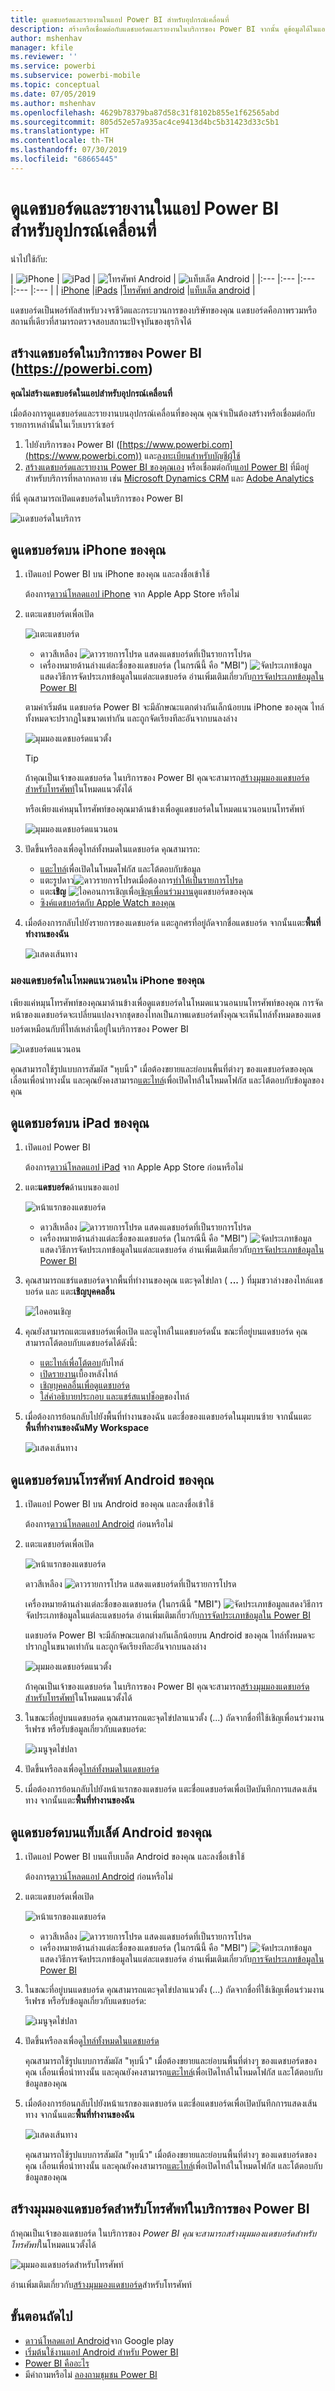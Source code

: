 ```yaml
---
title: ดูแดชบอร์ดและรายงานในแอป Power BI สำหรับอุปกรณ์เคลื่อนที่
description: สร้างหรือเชื่อมต่อกับแดชบอร์ดและรายงานในบริการของ Power BI จากนั้น ดูข้อมูลได้ในแอป Power BI สำหรับอุปกรณ์เคลื่อนที่
author: mshenhav
manager: kfile
ms.reviewer: ''
ms.service: powerbi
ms.subservice: powerbi-mobile
ms.topic: conceptual
ms.date: 07/05/2019
ms.author: mshenhav
ms.openlocfilehash: 4629b78379ba87d58c31f8102b855e1f62565abd
ms.sourcegitcommit: 805d52e57a935ac4ce9413d4bc5b31423d33c5b1
ms.translationtype: HT
ms.contentlocale: th-TH
ms.lasthandoff: 07/30/2019
ms.locfileid: "68665445"
---
```

# <a name="view-dashboards-and-reports-in-the-power-bi-mobile-apps"></a>ดูแดชบอร์ดและรายงานในแอป Power BI สำหรับอุปกรณ์เคลื่อนที่
นำไปใช้กับ:

| ![iPhone](./media/mobile-apps-view-dashboard/iphone-logo-50-px.png) | ![iPad](./media/mobile-apps-view-dashboard/ipad-logo-50-px.png) | ![โทรศัพท์ Android](./media/mobile-apps-view-dashboard/android-phone-logo-50-px.png) | ![แท็บเล็ต Android](./media/mobile-apps-view-dashboard/android-tablet-logo-50-px.png) | 
|:--- |:--- |:--- |:--- |:--- |
| [iPhone](mobile-apps-view-dashboard.md#view-dashboards-on-your-iphone) |[iPads](mobile-apps-view-dashboard.md#view-dashboards-on-your-ipad) |[โทรศัพท์ android](mobile-apps-view-dashboard.md#view-dashboards-on-your-android-phone) |[แท็บเล็ต android](mobile-apps-view-dashboard.md#view-dashboards-on-your-android-tablet) |

แดชบอร์ดเป็นพอร์ทัลสำหรับวงจรชีวิตและกระบวนการของบริษัทของคุณ แดชบอร์ดคือภาพรวมหรือสถานที่เดียวที่สามารถตรวจสอบสถานะปัจจุบันของธุรกิจได้

## <a name="create-dashboards-in-the-power-bi-service-httpspowerbicom"></a>สร้างแดชบอร์ดในบริการของ Power BI (https://powerbi.com)
**คุณไม่สร้างแดชบอร์ดในแอปสำหรับอุปกรณ์เคลื่อนที่** 

เมื่อต้องการดูแดชบอร์ดและรายงานบนอุปกรณ์เคลื่อนที่ของคุณ คุณจำเป็นต้องสร้างหรือเชื่อมต่อกับรายการเหล่านั้นในเว็บเบราว์เซอร์ 

1. ไปยังบริการของ Power BI ([https://www.powerbi.com](https://www.powerbi.com)) และ[ลงทะเบียนสำหรับบัญชีผู้ใช้](../../service-self-service-signup-for-power-bi.md)
2. [สร้างแดชบอร์ดและรายงาน Power BI ของคุณเอง](../../service-get-started.md) หรือเชื่อมต่อกับ[แอป Power BI](../../service-connect-to-services.md) ที่มีอยู่สำหรับบริการที่หลากหลาย เช่น [Microsoft Dynamics CRM](../../service-connect-to-microsoft-dynamics-crm.md) และ [Adobe Analytics](../../service-connect-to-adobe-analytics.md)

ที่นี่ คุณสามารถเปิดแดชบอร์ดในบริการของ Power BI

![แดชบอร์ดในบริการ](./media/mobile-apps-view-dashboard/power-bi-service-dashboard-sm.png)

## <a name="view-dashboards-on-your-iphone"></a>ดูแดชบอร์ดบน iPhone ของคุณ
1. เปิดแอป Power BI บน iPhone ของคุณ และลงชื่อเข้าใช้
   
   ต้องการ[ดาวน์โหลดแอป iPhone](http://go.microsoft.com/fwlink/?LinkId=522062) จาก Apple App Store หรือไม่
2. แตะแดชบอร์ดเพื่อเปิด  
   
    ![แตะแดชบอร์ด](./media/mobile-apps-view-dashboard/power-bi-iphone-dashboard-home.png)
   
   * ดาวสีเหลือง ![ดาวรายการโปรด](././././media/mobile-apps-view-dashboard/power-bi-mobile-yes-favorite-icon.png) แสดงแดชบอร์ดที่เป็นรายการโปรด 
   * เครื่องหมายด้านล่างแต่ละชื่อของแดชบอร์ด (ในกรณีนี้ คือ "MBI") ![จัดประเภทข้อมูล](././media/mobile-apps-view-dashboard/power-bi-dashboard-ios-medium-classification.png)แสดงวิธีการจัดประเภทข้อมูลในแต่ละแดชบอร์ด อ่านเพิ่มเติมเกี่ยวกับ[การจัดประเภทข้อมูลใน Power BI](../../service-data-classification.md)
   
   ตามค่าเริ่มต้น แดชบอร์ด Power BI จะมีลักษณะแตกต่างกันเล็กน้อยบน iPhone ของคุณ ไทล์ทั้งหมดจะปรากฏในขนาดเท่ากัน และถูกจัดเรียงทีละอันจากบนลงล่าง
   
    ![มุมมองแดชบอร์ดแนวตั้ง](./media/mobile-apps-view-dashboard/power-bi-iphone-dashboard-portrait.png)
   
   > [!TIP]
   > ถ้าคุณเป็นเจ้าของแดชบอร์ด ในบริการของ Power BI คุณจะสามารถ[สร้างมุมมองแดชบอร์ดสำหรับโทรศัพท์](../../service-create-dashboard-mobile-phone-view.md)ในโหมดแนวตั้งได้ 
   > 
   > 
   
    หรือเพียงแค่หมุนโทรศัพท์ของคุณมาด้านข้างเพื่อดูแดชบอร์ดในโหมดแนวนอนบนโทรศัพท์
   
    ![มุมมองแดชบอร์ดแนวนอน](././media/mobile-apps-view-dashboard/power-bi-iphone-dashboard-landscape.png)
3. ปัดขึ้นหรือลงเพื่อดูไทล์ทั้งหมดในแดชบอร์ด คุณสามารถ:
   
   * [แตะไทล์](mobile-tiles-in-the-mobile-apps.md)เพื่อเปิดในโหมดโฟกัส และโต้ตอบกับข้อมูล
   * แตะรูปดาว![ดาวรายการโปรด](././media/mobile-apps-view-dashboard/power-bi-mobile-not-favorite-icon.png)เมื่อต้องการ[ทำให้เป็นรายการโปรด](mobile-apps-favorites.md)
   * แตะ**เชิญ** ![ไอคอนการเชิญ](./media/mobile-apps-view-dashboard/pbi_ipad_shareiconblk.png)เพื่อ[เชิญเพื่อนร่วมงาน](mobile-share-dashboard-from-the-mobile-apps.md)ดูแดชบอร์ดของคุณ
   * [ซิงค์แดชบอร์ดกับ Apple Watch ของคุณ](mobile-apple-watch.md)
4. เมื่อต้องการกลับไปยังรายการของแดชบอร์ด แตะลูกศรที่อยู่ถัดจากชื่อแดชบอร์ด จากนั้นแตะ**พื้นที่ทำงานของฉัน**
   
   ![แสดงเส้นทาง](./media/mobile-apps-view-dashboard/power-bi-iphone-breadcrumb.png)

### <a name="view-dashboards-in-landscape-mode-in-your-iphone"></a>มองแดชบอร์ดในโหมดแนวนอนใน iPhone ของคุณ
เพียงแค่หมุนโทรศัพท์ของคุณมาด้านข้างเพื่อดูแดชบอร์ดในโหมดแนวนอนบนโทรศัพท์ของคุณ การจัดหน้าของแดชบอร์ดจะเปลี่ยนแปลงจากชุดของไทลเป็นภาพแดชบอร์ดทั้ง&#151;คุณจะเห็นไทล์ทั้งหมดของแดชบอร์ดเหมือนกับที่ไทล์เหล่านี้อยู่ในบริการของ Power BI

![แดชบอร์ดแนวนอน](././media/mobile-apps-view-dashboard/power-bi-iphone-dashboard-landscape.png)

คุณสามารถใช้รูปแบบการสัมผัส "หุบนิ้ว" เมื่อต้องขยายและย่อบนพื้นที่ต่างๆ ของแดชบอร์ดของคุณ เลื่อนเพื่อนำทางนั้น และคุณยังคงสามารถ[แตะไทล์](mobile-tiles-in-the-mobile-apps.md)เพื่อเปิดไทล์ในโหมดโฟกัส และโต้ตอบกับข้อมูลของคุณ

## <a name="view-dashboards-on-your-ipad"></a>ดูแดชบอร์ดบน iPad ของคุณ
1. เปิดแอป Power BI
   
   ต้องการ[ดาวน์โหลดแอป iPad](http://go.microsoft.com/fwlink/?LinkId=522062) จาก Apple App Store ก่อนหรือไม่
2. แตะ**แดชบอร์ด**ด้านบนของแอป  
   
   ![หน้าแรกของแดชบอร์ด](./media/mobile-apps-view-dashboard/power-bi-ipad-dashboard-home.png)
   
   * ดาวสีเหลือง ![ดาวรายการโปรด](././././media/mobile-apps-view-dashboard/power-bi-mobile-yes-favorite-icon.png) แสดงแดชบอร์ดที่เป็นรายการโปรด 
   * เครื่องหมายด้านล่างแต่ละชื่อของแดชบอร์ด (ในกรณีนี้ คือ "MBI") ![จัดประเภทข้อมูล](././media/mobile-apps-view-dashboard/power-bi-dashboard-ios-medium-classification.png)แสดงวิธีการจัดประเภทข้อมูลในแต่ละแดชบอร์ด อ่านเพิ่มเติมเกี่ยวกับ[การจัดประเภทข้อมูลใน Power BI](../../service-data-classification.md)
3. คุณสามารถแชร์แดชบอร์ดจากพื้นที่ทำงานของคุณ แตะจุดไข่ปลา ( **...** ) ที่มุมขวาล่างของไทล์แดชบอร์ด และ แตะ**เชิญบุคคลอื่น**
   
   ![ไอคอนเชิญ](./media/mobile-apps-view-dashboard/power-bi-ipad-tile-invite-others.png)
4. คุณยังสามารถแตะแดชบอร์ดเพื่อเปิด และดูไทล์ในแดชบอร์ดนั้น ขณะที่อยู่บนแดชบอร์ด คุณสามารถโต้ตอบกับแดชบอร์ดได้ดังนี้:
   
   * [แตะไทล์เพื่อโต้ตอบ](mobile-tiles-in-the-mobile-apps.md)กับไทล์
   * [เปิดรายงาน](mobile-reports-in-the-mobile-apps.md)เบื้องหลังไทล์
   * [เชิญบุคคลอื่นเพื่อดูแดชบอร์ด](mobile-share-dashboard-from-the-mobile-apps.md)
   * [ใส่คำอธิบายประกอบ และแชร์สแนปช็อต](mobile-annotate-and-share-a-tile-from-the-mobile-apps.md)ของไทล์
5. เมื่อต้องการย้อนกลับไปยังพื้นที่ทำงานของฉัน แตะชื่อของแดชบอร์ดในมุมบนซ้าย จากนั้นแตะ**พื้นที่ทำงานของฉันMy Workspace**
   
   ![แสดงเส้นทาง](./media/mobile-apps-view-dashboard/power-bi-dashboard-breadcrumb.png)

## <a name="view-dashboards-on-your-android-phone"></a>ดูแดชบอร์ดบนโทรศัพท์ Android ของคุณ
1. เปิดแอป Power BI บน Android ของคุณ และลงชื่อเข้าใช้
   
   ต้องการ[ดาวน์โหลดแอป Android](http://go.microsoft.com/fwlink/?LinkID=544867) ก่อนหรือไม่
2. แตะแดชบอร์ดเพื่อเปิด   
   
   ![หน้าแรกของแดชบอร์ด](./media/mobile-apps-view-dashboard/power-bi-android-dashboards.png)

    ดาวสีเหลือง ![ดาวรายการโปรด](././././media/mobile-apps-view-dashboard/power-bi-mobile-yes-favorite-icon.png) แสดงแดชบอร์ดที่เป็นรายการโปรด 

    เครื่องหมายด้านล่างแต่ละชื่อของแดชบอร์ด (ในกรณีนี้ "MBI") ![จัดประเภทข้อมูล](././media/mobile-apps-view-dashboard/power-bi-android-dashboard-medium-classification.png)แสดงวิธีการจัดประเภทข้อมูลในแต่ละแดชบอร์ด อ่านเพิ่มเติมเกี่ยวกับ[การจัดประเภทข้อมูลใน Power BI](../../service-data-classification.md)

    แดชบอร์ด Power BI จะมีลักษณะแตกต่างกันเล็กน้อยบน Android ของคุณ ไทล์ทั้งหมดจะปรากฏในขนาดเท่ากัน และถูกจัดเรียงทีละอันจากบนลงล่าง

    ![มุมมองแดชบอร์ดแนวตั้ง](./media/mobile-apps-view-dashboard/pbi_andr_dash.png)

    ถ้าคุณเป็นเจ้าของแดชบอร์ด ในบริการของ Power BI คุณจะสามารถ[สร้างมุมมองแดชบอร์ดสำหรับโทรศัพท์](../../service-create-dashboard-mobile-phone-view.md)ในโหมดแนวตั้งได้ 

1. ในขณะที่อยู่บนแดชบอร์ด คุณสามารถแตะจุดไข่ปลาแนวตั้ง (...) ถัดจากชื่อที่ใช้เชิญเพื่อนร่วมงาน รีเฟรช หรือรับข้อมูลเกี่ยวกับแดชบอร์ด:
   
   ![เมนูจุดไข่ปลา](././media/mobile-apps-view-dashboard/pbi_andr_dashellipsis.png)
2. ปัดขึ้นหรือลงเพื่อดู[ไทล์ทั้งหมดในแดชบอร์ด](mobile-tiles-in-the-mobile-apps.md) 
3. เมื่อต้องการย้อนกลับไปยังหน้าแรกของแดชบอร์ด แตะชื่อแดชบอร์ดเพื่อเปิดบันทึกการแสดงเส้นทาง จากนั้นแตะ**พื้นที่ทำงานของฉัน**   

## <a name="view-dashboards-on-your-android-tablet"></a>ดูแดชบอร์ดบนแท็บเล็ต์ Android ของคุณ
1. เปิดแอป Power BI บนแท็บเบล็ต Android ของคุณ และลงชื่อเข้าใช้
   
   ต้องการ[ดาวน์โหลดแอป Android](http://go.microsoft.com/fwlink/?LinkID=544867) ก่อนหรือไม่
2. แตะแดชบอร์ดเพื่อเปิด   
   
   ![หน้าแรกของแดชบอร์ด](./media/mobile-apps-view-dashboard/power-bi-android-tablet-dashboard-home.png)
   
   * ดาวสีเหลือง ![ดาวรายการโปรด](././././media/mobile-apps-view-dashboard/power-bi-mobile-yes-favorite-icon.png) แสดงแดชบอร์ดที่เป็นรายการโปรด 
   * เครื่องหมายด้านล่างแต่ละชื่อของแดชบอร์ด (ในกรณีนี้ คือ "MBI") ![จัดประเภทข้อมูล](././media/mobile-apps-view-dashboard/power-bi-android-dashboard-medium-classification.png)แสดงวิธีการจัดประเภทข้อมูลในแต่ละแดชบอร์ด อ่านเพิ่มเติมเกี่ยวกับ[การจัดประเภทข้อมูลใน Power BI](../../service-data-classification.md)
3. ในขณะที่อยู่บนแดชบอร์ด คุณสามารถแตะจุดไข่ปลาแนวตั้ง (...) ถัดจากชื่อที่ใช้เชิญเพื่อนร่วมงาน รีเฟรช หรือรับข้อมูลเกี่ยวกับแดชบอร์ด:
   
   ![เมนูจุดไข่ปลา](././media/mobile-apps-view-dashboard/pbi_andr_dashellipsis.png)
4. ปัดขึ้นหรือลงเพื่อดู[ไทล์ทั้งหมดในแดชบอร์ด](mobile-tiles-in-the-mobile-apps.md) 
   
   คุณสามารถใช้รูปแบบการสัมผัส "หุบนิ้ว" เมื่อต้องขยายและย่อบนพื้นที่ต่างๆ ของแดชบอร์ดของคุณ เลื่อนเพื่อนำทางนั้น และคุณยังคงสามารถ[แตะไทล์](mobile-tiles-in-the-mobile-apps.md)เพื่อเปิดไทล์ในโหมดโฟกัส และโต้ตอบกับข้อมูลของคุณ
5. เมื่อต้องการย้อนกลับไปยังหน้าแรกของแดชบอร์ด แตะชื่อแดชบอร์ดเพื่อเปิดบันทึกการแสดงเส้นทาง จากนั้นแตะ**พื้นที่ทำงานของฉัน**
   
    ![แสดงเส้นทาง](./media/mobile-apps-view-dashboard/power-bi-android-tablet-breadcrumb.png)

    คุณสามารถใช้รูปแบบการสัมผัส "หุบนิ้ว" เมื่อต้องขยายและย่อบนพื้นที่ต่างๆ ของแดชบอร์ดของคุณ เลื่อนเพื่อนำทางนั้น และคุณยังคงสามารถ[แตะไทล์](mobile-tiles-in-the-mobile-apps.md)เพื่อเปิดไทล์ในโหมดโฟกัส และโต้ตอบกับข้อมูลของคุณ

## <a name="create-a-phone-view-of-a-dashboard-in-the-power-bi-service"></a>สร้างมุมมองแดชบอร์ดสำหรับโทรศัพท์ในบริการของ Power BI
ถ้าคุณเป็นเจ้าของแดชบอร์ด ในบริการของ *Power BI คุณจะสามารถสร้างมุมมองแดชบอร์ดสำหรับโทรศัพท์*ในโหมดแนวตั้งได้ 

![มุมมองแดชบอร์ดสำหรับโทรศัพท์](./media/mobile-apps-view-dashboard/power-bi-phone-dashboard-in-progress.png)

อ่านเพิ่มเติมเกี่ยวกับ[สร้างมุมมองแดชบอร์ด](../../service-create-dashboard-mobile-phone-view.md)สำหรับโทรศัพท์

## <a name="next-steps"></a>ขั้นตอนถัดไป
* [ดาวน์โหลดแอป Android](http://go.microsoft.com/fwlink/?LinkID=544867)จาก Google play  
* [เริ่มต้นใช้งานแอป Android สำหรับ Power BI](mobile-android-app-get-started.md)  
* [Power BI คืออะไร](../../power-bi-overview.md)
* มีคำถามหรือไม่ [ลองถามชุมชน Power BI](http://community.powerbi.com/)

